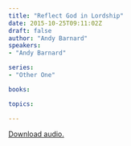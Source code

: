 ```yaml
---
title: "Reflect God in Lordship"
date: 2015-10-25T09:11:02Z
draft: false
author: "Andy Barnard"
speakers:
- "Andy Barnard"

series:
- "Other One"

books:

topics:

---
```

[Download audio.](https://s3-eu-west-1.amazonaws.com/renownchurch/sermons/2015/10/2015-10-18_ReflectGodInLordship.mp3)